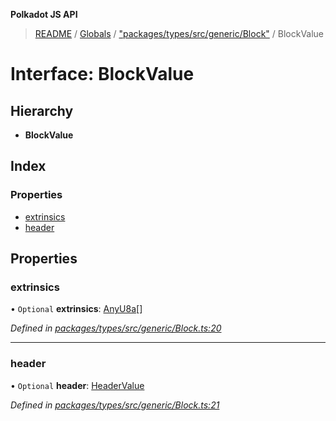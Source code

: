 **Polkadot JS API**

> [README](../README.md) / [Globals](../globals.md) / ["packages/types/src/generic/Block"](../modules/_packages_types_src_generic_block_.md) / BlockValue

# Interface: BlockValue

## Hierarchy

* **BlockValue**

## Index

### Properties

* [extrinsics](_packages_types_src_generic_block_.blockvalue.md#extrinsics)
* [header](_packages_types_src_generic_block_.blockvalue.md#header)

## Properties

### extrinsics

• `Optional` **extrinsics**: [AnyU8a](../modules/_packages_types_src_types_helpers_.md#anyu8a)[]

*Defined in [packages/types/src/generic/Block.ts:20](https://github.com/polkadot-js/api/blob/d20228788/packages/types/src/generic/Block.ts#L20)*

___

### header

• `Optional` **header**: [HeaderValue](_packages_types_src_generic_block_.headervalue.md)

*Defined in [packages/types/src/generic/Block.ts:21](https://github.com/polkadot-js/api/blob/d20228788/packages/types/src/generic/Block.ts#L21)*
